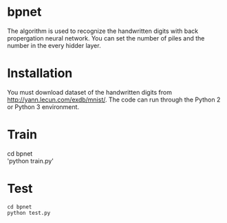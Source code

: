 # bpnet
The algorithm is used to recognize the handwritten digits with back propergation neural network. You can set the number of piles and the number in the every hidder layer.
# Installation
You must download dataset of the handwritten digits from http://yann.lecun.com/exdb/mnist/. The code can run through the Python 2 or Python 3 environment.
# Train
cd bpnet\
'python train.py'
# Test
`cd bpnet`\
`python test.py`
